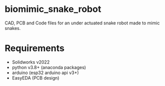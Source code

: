 # biomimic_snake_robot
CAD, PCB and Code files for an under actuated snake robot made to mimic snakes.


# Requirements
- Solidworks v2022
- python v3.8+ (anaconda packages)
- arduino (esp32 arduino api v3+) 
- EasyEDA (PCB design)
